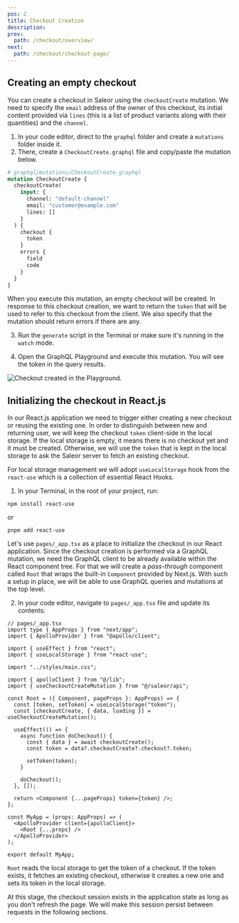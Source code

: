 ```yaml
---
pos: 2
title: Checkout Creation
description:
prev:
  path: /checkout/overview/
next:
  path: /checkout/checkout-page/
---
```


## Creating an empty checkout

You can create a checkout in Saleor using the `checkoutCreate` mutation. We need to specify the `email` address of the owner of this checkout, its initial content provided via `lines` (this is a list of product variants along with their quantities) and the `channel`.

1. In your code editor, direct to the `graphql` folder and create a `mutations` folder inside it.
2. There, create a `CheckoutCreate.graphql` file and copy/paste the mutation below.

```graphql
# graphql/mutations/CheckoutCreate.graphql
mutation CheckoutCreate {
  checkoutCreate(
    input: {
      channel: "default-channel"
      email: "customer@example.com"
      lines: []
    }
  ) {
    checkout {
      token
    }
    errors {
      field
      code
    }
  }
}
```

When you execute this mutation, an empty checkout will be created. In response to this checkout creation, we want to return the `token` that will be used to refer to this checkout from the client. We also specify that the mutation should return errors if there are any.

3. Run the `generate` script in the Terminal or make sure it's running in the `watch` mode.

4. Open the GraphQL Playground and execute this mutation. You will see the token in the query results.

![Checkout created in the Playground.](/images/checkout-create-playground.png)

## Initializing the checkout in React.js

In our React.js application we need to trigger either creating a new checkout or reusing the existing one. In order to distinguish between new and returning user, we will keep the checkout `token` client-side in the local storage. If the local storage is empty, it means there is no checkout yet and it must be created. Otherwise, we will use the `token` that is kept in the local storage to ask the Saleor server to fetch an existing checkout.

For local storage management we will adopt `useLocalStorage` hook from the `react-use` which is a collection of essential React Hooks.

1. In your Terminal, in the root of your project, run:

```
npm install react-use
```

or

```
pnpm add react-use
```

Let's use `pages/_app.tsx` as a place to initialize the checkout in our React application. Since the checkout creation is performed via a GraphQL mutation, we need the GraphQL client to be already available within the React component tree. For that we will create a _pass-through_ component called `Root` that wraps the built-in `Component` provided by Next.js. With such a setup in place, we will be able to use GraphQL queries and mutations at the top level.

2. In your code editor, navigate to `pages/_app.tsx` file and update its contents:

```tsx
// pages/_app.tsx
import type { AppProps } from "next/app";
import { ApolloProvider } from "@apollo/client";

import { useEffect } from "react";
import { useLocalStorage } from "react-use";

import "../styles/main.css";

import { apolloClient } from "@/lib";
import { useCheckoutCreateMutation } from "@/saleor/api";

const Root = ({ Component, pageProps }: AppProps) => {
  const [token, setToken] = useLocalStorage("token");
  const [checkoutCreate, { data, loading }] = useCheckoutCreateMutation();

  useEffect(() => {
    async function doCheckout() {
      const { data } = await checkoutCreate();
      const token = data?.checkoutCreate?.checkout?.token;

      setToken(token);
    }

    doCheckout();
  }, []);

  return <Component {...pageProps} token={token} />;
};

const MyApp = (props: AppProps) => (
  <ApolloProvider client={apolloClient}>
    <Root {...props} />
  </ApolloProvider>
);

export default MyApp;
```

`Root` reads the local storage to get the token of a checkout. If the token exists, it fetches an existing checkout, otherwise it creates a new one and sets its token in the local storage.

At this stage, the checkout session exists in the application state as long as you don't refresh the page. We will make this session persist between requests in the following sections.
